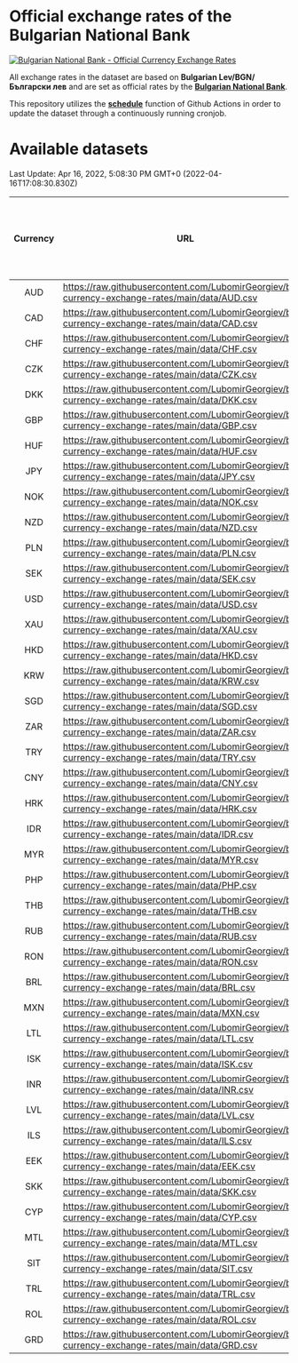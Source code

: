 # Official exchange rates of the Bulgarian National Bank

[![Bulgarian National Bank - Official Currency Exchange Rates](https://github.com/LubomirGeorgiev/bnb-currency-exchange-rates/actions/workflows/update-rates.yml/badge.svg?branch=main)](https://github.com/LubomirGeorgiev/bnb-currency-exchange-rates/actions/workflows/update-rates.yml)

All exchange rates in the dataset are based on **Bulgarian Lev/BGN/Български лев** and are set as official rates by the [**Bulgarian National Bank**](https://www.bnb.bg/Statistics/StExternalSector/StExchangeRates/StERForeignCurrencies/index.htm?toLang=_EN).

This repository utilizes the [**schedule**](https://docs.github.com/en/actions/reference/events-that-trigger-workflows) function of Github Actions in order to update the dataset through a continuously running cronjob.

# Available datasets

<!-- START LINKS (DO NOT EVER FU*ING DELETE THIS COMMENT FOR THE LOVE OF YOUR LIFE!!! IF YOU ARE CURIOS HOW IT WORKS, YOU CAN HAVE A LOOK AT ./src/updateReadme.ts) -->

Last Update: Apr 16, 2022, 5:08:30 PM GMT+0 (2022-04-16T17:08:30.830Z)

| Currency | URL                                                                                             | Number of records | Number of missing days that were filled in |
| :------: | ----------------------------------------------------------------------------------------------- | :---------------: | :----------------------------------------: |
|   AUD    | https://raw.githubusercontent.com/LubomirGeorgiev/bnb-currency-exchange-rates/main/data/AUD.csv |       8108        |                    2504                    |
|   CAD    | https://raw.githubusercontent.com/LubomirGeorgiev/bnb-currency-exchange-rates/main/data/CAD.csv |       8108        |                    2504                    |
|   CHF    | https://raw.githubusercontent.com/LubomirGeorgiev/bnb-currency-exchange-rates/main/data/CHF.csv |       8108        |                    2504                    |
|   CZK    | https://raw.githubusercontent.com/LubomirGeorgiev/bnb-currency-exchange-rates/main/data/CZK.csv |       8108        |                    2504                    |
|   DKK    | https://raw.githubusercontent.com/LubomirGeorgiev/bnb-currency-exchange-rates/main/data/DKK.csv |       8108        |                    2504                    |
|   GBP    | https://raw.githubusercontent.com/LubomirGeorgiev/bnb-currency-exchange-rates/main/data/GBP.csv |       8108        |                    2504                    |
|   HUF    | https://raw.githubusercontent.com/LubomirGeorgiev/bnb-currency-exchange-rates/main/data/HUF.csv |       8108        |                    2504                    |
|   JPY    | https://raw.githubusercontent.com/LubomirGeorgiev/bnb-currency-exchange-rates/main/data/JPY.csv |       8108        |                    2504                    |
|   NOK    | https://raw.githubusercontent.com/LubomirGeorgiev/bnb-currency-exchange-rates/main/data/NOK.csv |       8108        |                    2504                    |
|   NZD    | https://raw.githubusercontent.com/LubomirGeorgiev/bnb-currency-exchange-rates/main/data/NZD.csv |       8108        |                    2504                    |
|   PLN    | https://raw.githubusercontent.com/LubomirGeorgiev/bnb-currency-exchange-rates/main/data/PLN.csv |       8108        |                    2504                    |
|   SEK    | https://raw.githubusercontent.com/LubomirGeorgiev/bnb-currency-exchange-rates/main/data/SEK.csv |       8108        |                    2504                    |
|   USD    | https://raw.githubusercontent.com/LubomirGeorgiev/bnb-currency-exchange-rates/main/data/USD.csv |       8108        |                    2504                    |
|   XAU    | https://raw.githubusercontent.com/LubomirGeorgiev/bnb-currency-exchange-rates/main/data/XAU.csv |       8108        |                    2506                    |
|   HKD    | https://raw.githubusercontent.com/LubomirGeorgiev/bnb-currency-exchange-rates/main/data/HKD.csv |       7806        |                    2413                    |
|   KRW    | https://raw.githubusercontent.com/LubomirGeorgiev/bnb-currency-exchange-rates/main/data/KRW.csv |       7806        |                    2413                    |
|   SGD    | https://raw.githubusercontent.com/LubomirGeorgiev/bnb-currency-exchange-rates/main/data/SGD.csv |       7806        |                    2413                    |
|   ZAR    | https://raw.githubusercontent.com/LubomirGeorgiev/bnb-currency-exchange-rates/main/data/ZAR.csv |       7806        |                    2413                    |
|   TRY    | https://raw.githubusercontent.com/LubomirGeorgiev/bnb-currency-exchange-rates/main/data/TRY.csv |       6288        |                    1943                    |
|   CNY    | https://raw.githubusercontent.com/LubomirGeorgiev/bnb-currency-exchange-rates/main/data/CNY.csv |       6168        |                    1907                    |
|   HRK    | https://raw.githubusercontent.com/LubomirGeorgiev/bnb-currency-exchange-rates/main/data/HRK.csv |       6168        |                    1907                    |
|   IDR    | https://raw.githubusercontent.com/LubomirGeorgiev/bnb-currency-exchange-rates/main/data/IDR.csv |       6168        |                    1907                    |
|   MYR    | https://raw.githubusercontent.com/LubomirGeorgiev/bnb-currency-exchange-rates/main/data/MYR.csv |       6168        |                    1907                    |
|   PHP    | https://raw.githubusercontent.com/LubomirGeorgiev/bnb-currency-exchange-rates/main/data/PHP.csv |       6168        |                    1907                    |
|   THB    | https://raw.githubusercontent.com/LubomirGeorgiev/bnb-currency-exchange-rates/main/data/THB.csv |       6168        |                    1907                    |
|   RUB    | https://raw.githubusercontent.com/LubomirGeorgiev/bnb-currency-exchange-rates/main/data/RUB.csv |       6123        |                    1894                    |
|   RON    | https://raw.githubusercontent.com/LubomirGeorgiev/bnb-currency-exchange-rates/main/data/RON.csv |       6109        |                    1889                    |
|   BRL    | https://raw.githubusercontent.com/LubomirGeorgiev/bnb-currency-exchange-rates/main/data/BRL.csv |       5196        |                    1608                    |
|   MXN    | https://raw.githubusercontent.com/LubomirGeorgiev/bnb-currency-exchange-rates/main/data/MXN.csv |       5196        |                    1608                    |
|   LTL    | https://raw.githubusercontent.com/LubomirGeorgiev/bnb-currency-exchange-rates/main/data/LTL.csv |       5155        |                    1584                    |
|   ISK    | https://raw.githubusercontent.com/LubomirGeorgiev/bnb-currency-exchange-rates/main/data/ISK.csv |       5108        |                    1582                    |
|   INR    | https://raw.githubusercontent.com/LubomirGeorgiev/bnb-currency-exchange-rates/main/data/INR.csv |       4829        |                    1494                    |
|   LVL    | https://raw.githubusercontent.com/LubomirGeorgiev/bnb-currency-exchange-rates/main/data/LVL.csv |       4790        |                    1470                    |
|   ILS    | https://raw.githubusercontent.com/LubomirGeorgiev/bnb-currency-exchange-rates/main/data/ILS.csv |       4103        |                    1273                    |
|   EEK    | https://raw.githubusercontent.com/LubomirGeorgiev/bnb-currency-exchange-rates/main/data/EEK.csv |       4002        |                    1228                    |
|   SKK    | https://raw.githubusercontent.com/LubomirGeorgiev/bnb-currency-exchange-rates/main/data/SKK.csv |       2972        |                    914                     |
|   CYP    | https://raw.githubusercontent.com/LubomirGeorgiev/bnb-currency-exchange-rates/main/data/CYP.csv |       2908        |                    892                     |
|   MTL    | https://raw.githubusercontent.com/LubomirGeorgiev/bnb-currency-exchange-rates/main/data/MTL.csv |       2606        |                    801                     |
|   SIT    | https://raw.githubusercontent.com/LubomirGeorgiev/bnb-currency-exchange-rates/main/data/SIT.csv |       2544        |                    780                     |
|   TRL    | https://raw.githubusercontent.com/LubomirGeorgiev/bnb-currency-exchange-rates/main/data/TRL.csv |       1818        |                    559                     |
|   ROL    | https://raw.githubusercontent.com/LubomirGeorgiev/bnb-currency-exchange-rates/main/data/ROL.csv |       1697        |                    524                     |
|   GRD    | https://raw.githubusercontent.com/LubomirGeorgiev/bnb-currency-exchange-rates/main/data/GRD.csv |        361        |                    109                     |

<!-- END LINKS (DO NOT EVER FU*ING DELETE THIS COMMENT FOR THE LOVE OF YOUR LIFE!!! IF YOU ARE CURIOS HOW IT WORKS, YOU CAN HAVE A LOOK AT ./src/updateReadme.ts) -->
